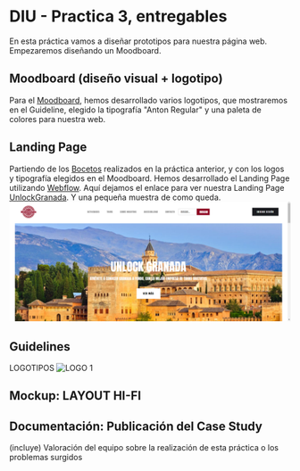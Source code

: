 # DIU - Practica 3, entregables
En esta práctica vamos a diseñar prototipos para nuestra página web. Empezaremos diseñando un Moodboard.
## Moodboard (diseño visual + logotipo)   
Para el [Moodboard](./Moodboard.pdf), hemos desarrollado varios logotipos, que mostraremos en el Guideline, elegido la tipografía "Anton Regular" y una paleta de colores para nuestra web. 

## Landing Page
Partiendo de los [Bocetos](../P2/Bocetos.pdf) realizados en la práctica anterior, y con los logos y tipografía elegidos en el Moodboard.
Hemos desarrollado el Landing Page utilizando [Webflow](http://www.webflow.com/). 
Aquí dejamos el enlace para ver nuestra Landing Page [UnlockGranada](https://unlockgranada.webflow.io/).
Y una pequeña muestra de como queda.
![LandingPage](./LandingPage.PNG)
## Guidelines
  LOGOTIPOS
      ![LOGO 1](./logo1)
      
  
  
## Mockup: LAYOUT HI-FI


## Documentación: Publicación del Case Study


(incluye) Valoración del equipo sobre la realización de esta práctica o los problemas surgidos
 
